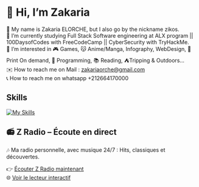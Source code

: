 # 💫 Hi, I’m Zakaria

👋 My name is Zakaria ELORCHE, but I also go by the nickname zikos.<br>
🌱 I’m currently studying Full Stack Software engineering at ALX program || 100DaysofCodes with FreeCodeCamp || CyberSecurity with TryHackMe.<br>
👀 I’m interested in 🎮 Games, 😽 Anime/Manga, Infography, WebDesign, 👕 Print On demand, 💾 Programming, 📚 Reading, ⛺Tripping & Outdoors...<br>
✉️ How to reach me on Mail : zakariaorche@gmail.com<br>
📞 How to reach me on whatsapp +212664170000<br>

## Skills

[![My Skills](https://skillicons.dev/icons?i=ae,ai,androidstudio,apple,azure,bash,bootstrap,bots,c,codepen,c,cs,cpp,codepen,css,debian,devto,discord,docker,emacs,figma,firebase,git,github,githubactions,grafana,heroku,html,htmx,instagram,js,kali,linux,mysql,nodejs,npm,php,postman,powershell,ps,py,r,raspberrypi,react,redhat,sublime,ts,ubuntu,vim,visualstudio,vscode,windows,wordpress&theme=light)](https://skillicons.dev)

## 📻 Z Radio – Écoute en direct

🎶 Ma radio personnelle, avec musique 24/7 : Hits, classiques et découvertes.

👉 [Écouter Z Radio maintenant](https://zradio.ddns.net:8443/stream)  
🌐 [Voir le lecteur interactif](https://ton-site-radio.vercel.app)
